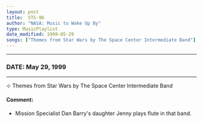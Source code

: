 ```yaml
---
layout: post
title:  STS-96
author: "NASA: Music to Wake Up By"
type: MusicPlaylist
date_modified: 1999-05-29
songs: ["Themes from Star Wars by The Space Center Intermediate Band"]
---
```


----
### DATE: May 29, 1999
----
⊹ Themes from Star Wars by The Space Center Intermediate Band

#### Comment:
* Mission Specialist  Dan Barry's daughter Jenny plays flute in that band.



<br/>
<center>
	<a target="_blank"
	   href="https://twitter.com/intent/tweet?hashtags=Space,NASA,Playlist,NASAWakeupCalls,SpaceProgram&text={{ page.author}}, '{{ page.songs.first }}' {{ page.title }}, {{ page.date | date: '%B %d, %Y' }}. {{ site.url }}{{ page.url }} @nasawakeupcalls">
	   <i class="fab fa-twitter" alt="Tweet this page" style="font-size: 1.3em;"></i>
	</a>
	&nbsp; 	<i class="fas fa-user-astronaut" style="font-size: 1.5em;"></i> &nbsp;
    <a type="amzn" search="'Themes from Star Wars by The Space Center Intermediate Band'" category="popular music">
        <i class="fab fa-amazon" style="font-size: 1.3em;"></i>
    </a>
</center>
